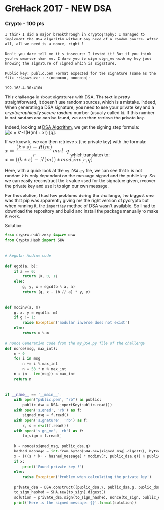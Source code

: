 # GreHack 2017 - NEW DSA
### Crypto - 100 pts

    I think I did a major breakthrough in cryptography: I managed to implement the DSA algorithm without any need of a random source. After all, all we need is a nonce, right ?

    Don't you dare tell me it's insecure: I tested it! But if you think you're smarter than me, I dare you to sign sign_me with my key just knowing the signature of signed which is signature.

    Public key: public.pem Format expected for the signature (same as the file 'signature'): '(0000000, 0000000)'

    192.168.4.30:4100
    
This challenge is about signatures with DSA. The text is pretty straightforward, it doesn't use random sources, which is a mistake. Indeed, When generating a DSA signature, you need to use your private key and a *cryptographically secure random* number (usually called `k`). If this number is not random and can be found, we can then retrieve the private key.

Indeed, looking at [DSA Algorithm](https://en.wikipedia.org/wiki/Digital_Signature_Algorithm#Signing), we get the signing step formula: 
![s = k^-1(H(m) + xr) [q]](https://wikimedia.org/api/rest_v1/media/math/render/svg/c44c50d272b314bf958cc2757987d7ca93e3d789).

If we know `k`, we can then retrieve `x` (the private key) with the formula: ![x = ((k * s) - H(m))/r mod q](formula.gif) which translates to: ![x = ((k * s) - H(m)) * mod_inv(r, q) % q](inline_formula.gif)

Here, with a quick look at the `my_DSA.py` file, we can see that `k` is not random.`k` is only dependant on the message signed and the public key. So we can easily reconstruct the `k` value used for the signature given, recover the private key and use it to sign our own message.

For the solution, I had few problems during the challenge, the biggest one was that pip was apparently giving me the right version of pycrypto but when running it, the `importKey` method of DSA wasn't available. So I had to download the repository and build and install the package manually to make it work.

Solution:
```python
from Crypto.PublicKey import DSA
from Crypto.Hash import SHA


# Regular Modinv code

def egcd(a, b):
    if a == 0:
        return (b, 0, 1)
    else:
        g, y, x = egcd(b % a, a)
        return (g, x - (b // a) * y, y)


def modinv(a, m):
    g, x, y = egcd(a, m)
    if g != 1:
        raise Exception('modular inverse does not exist')
    else:
        return x % m

# nonce Generation code from the my_DSA.py file of the challenge
def nonce(msg, max_int):
    n = 0
    for i in msg:
        n += i % max_int
        n = 53 * n % max_int
    n = (n - len(msg)) % max_int
    return n


if __name__ == '__main__':
    with open("public.pem", "rb") as public:
        public_dsa = DSA.importKey(public.read())
    with open('signed', 'rb') as f:
        signed_msg = f.read()
    with open('signature', 'rb') as f:
        r, s = eval(f.read())
    with open('sign_me', 'rb') as f:
        to_sign = f.read()

    k = nonce(signed_msg, public_dsa.q)
    hashed_message = int.from_bytes(SHA.new(signed_msg).digest(), byteorder='big')
    x = (((s * k) - hashed_message) * modinv(r, public_dsa.q)) % public_dsa.q
    if x:
        print('Found private key !')
    else:
        raise Exception('Problem when calculating the private key')

    private_dsa = DSA.construct((public_dsa.y, public_dsa.g, public_dsa.p, public_dsa.q, x))
    to_sign_hashed = SHA.new(to_sign).digest()
    solution = private_dsa.sign(to_sign_hashed, nonce(to_sign, public_dsa.q))
    print('Here is the signed message: {}'.format(solution))
```
